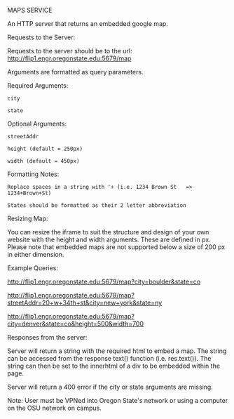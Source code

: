 MAPS SERVICE

An HTTP server that returns an embedded google map. 

Requests to the Server:

  Requests to the server should be to the url: http://flip1.engr.oregonstate.edu:5679/map

  Arguments are formatted as query parameters.

  Required Arguments:
  
    city 
    
    state
  
  Optional Arguments:
  
    streetAddr

    height (default = 250px)

    width (default = 450px)

  Formatting Notes: 
  
    Replace spaces in a string with '+ (i.e. 1234 Brown St   => 1234+Brown+St)
    
    States should be formatted as their 2 letter abbreviation

  Resizing Map:
  
  You can resize the iframe to suit the structure and design of your own website with the height and width arguments. These are defined in px. Please note that embedded maps are not supported below a size of 200 px in either dimension.


  Example Queries: 

  http://flip1.engr.oregonstate.edu:5679/map?city=boulder&state=co

  http://flip1.engr.oregonstate.edu:5679/map?streetAddr=20+w+34th+st&city=new+york&state=ny

  http://flip1.engr.oregonstate.edu:5679/map?city=denver&state=co&height=500&width=700

Responses from the server:

  Server will return a string with the required html to embed a map. The string can be accessed from the response text() function (i.e. res.text()). The string can then be set to the innerhtml of a div to be embedded within the page.

  Server will return a 400 error if the city or state arguments are missing.
  

Note: User must be VPNed into Oregon State's network or using a computer on the OSU network on campus.
